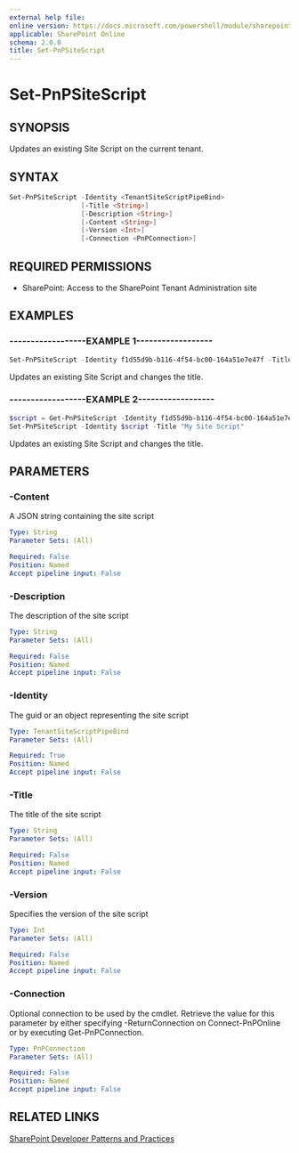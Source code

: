 ```yaml
---
external help file:
online version: https://docs.microsoft.com/powershell/module/sharepoint-pnp/set-pnpsitescript
applicable: SharePoint Online
schema: 2.0.0
title: Set-PnPSiteScript
---
```


# Set-PnPSiteScript

## SYNOPSIS
Updates an existing Site Script on the current tenant.

## SYNTAX 

```powershell
Set-PnPSiteScript -Identity <TenantSiteScriptPipeBind>
                  [-Title <String>]
                  [-Description <String>]
                  [-Content <String>]
                  [-Version <Int>]
                  [-Connection <PnPConnection>]
```

## REQUIRED PERMISSIONS

* SharePoint: Access to the SharePoint Tenant Administration site

## EXAMPLES

### ------------------EXAMPLE 1------------------
```powershell
Set-PnPSiteScript -Identity f1d55d9b-b116-4f54-bc00-164a51e7e47f -Title "My Site Script"
```

Updates an existing Site Script and changes the title.

### ------------------EXAMPLE 2------------------
```powershell
$script = Get-PnPSiteScript -Identity f1d55d9b-b116-4f54-bc00-164a51e7e47f 
Set-PnPSiteScript -Identity $script -Title "My Site Script"
```

Updates an existing Site Script and changes the title.

## PARAMETERS

### -Content
A JSON string containing the site script

```yaml
Type: String
Parameter Sets: (All)

Required: False
Position: Named
Accept pipeline input: False
```

### -Description
The description of the site script

```yaml
Type: String
Parameter Sets: (All)

Required: False
Position: Named
Accept pipeline input: False
```

### -Identity
The guid or an object representing the site script

```yaml
Type: TenantSiteScriptPipeBind
Parameter Sets: (All)

Required: True
Position: Named
Accept pipeline input: False
```

### -Title
The title of the site script

```yaml
Type: String
Parameter Sets: (All)

Required: False
Position: Named
Accept pipeline input: False
```

### -Version
Specifies the version of the site script

```yaml
Type: Int
Parameter Sets: (All)

Required: False
Position: Named
Accept pipeline input: False
```

### -Connection
Optional connection to be used by the cmdlet. Retrieve the value for this parameter by either specifying -ReturnConnection on Connect-PnPOnline or by executing Get-PnPConnection.

```yaml
Type: PnPConnection
Parameter Sets: (All)

Required: False
Position: Named
Accept pipeline input: False
```

## RELATED LINKS

[SharePoint Developer Patterns and Practices](https://aka.ms/sppnp)